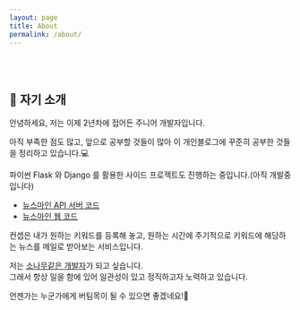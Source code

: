 ```yaml
---
layout: page
title: About
permalink: /about/
---
```


<br><br>
## :wave: 자기 소개

안녕하세요, 저는 이제 2년차에 접어든 주니어 개발자입니다.<br>

아직 부족한 점도 많고, 앞으로 공부할 것들이 많아
이 개인블로그에 꾸준히 공부한 것들을 정리하고 있습니다.:computer:<br>

파이썬 Flask 와 Django 를 활용한 사이드 프로젝트도 진행하는 중입니다.(아직 개발중입니다)
- <a href="https://github.com/daesungRa/newsmine" target="_blank">뉴스마인 API 서버 코드</a>
- <a href="https://github.com/daesungRa/newsmine-web" target="_blank">뉴스마인 웹 코드</a>

컨셉은 내가 원하는 키워드를 등록해 놓고, 원하는 시간에 주기적으로 키워드에 해당하는 뉴스를 메일로 받아보는 서비스입니다.

저는 <a href="{{ site.baseurl }}{% link _posts/daily/2020-05-23-namu.markdown %}" target="_blank">소나무같은 개발자</a>가
되고 싶습니다.<br>
그래서 항상 일을 함에 있어 일관성이 있고 정직하고자 노력하고 있습니다.

언젠가는 누군가에게 버팀목이 될 수 있으면 좋겠네요!:evergreen_tree:

